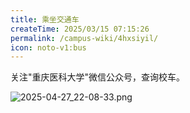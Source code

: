 ```yaml
---
title: 乘坐交通车
createTime: 2025/03/15 07:15:26
permalink: /campus-wiki/4hxsiyil/
icon: noto-v1:bus
---
```


关注"重庆医科大学"微信公众号，查询校车。


![2025-04-27_22-08-33.png](../../../../.vuepress/public/src/2025-04-27_22-08-33.png)